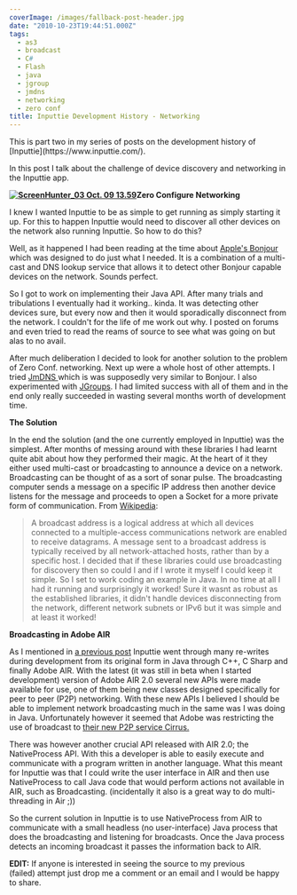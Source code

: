 ```yaml
---
coverImage: /images/fallback-post-header.jpg
date: "2010-10-23T19:44:51.000Z"
tags:
  - as3
  - broadcast
  - C#
  - Flash
  - java
  - jgroup
  - jmdns
  - networking
  - zero conf
title: Inputtie Development History - Networking
---
```


<!-- p.p1 {margin: 0.0px 0.0px 13.0px 0.0px; line-height: 19.0px; font: 13.0px Georgia} p.p2 {margin: 0.0px 0.0px 16.0px 0.0px; line-height: 19.0px; font: 20.0px Georgia} p.p3 {margin: 0.0px 0.0px 0.0px 0.0px; line-height: 19.0px; font: 13.0px Georgia; color: #0101ee; min-height: 15.0px} p.p4 {margin: 0.0px 0.0px 13.0px 0.0px; line-height: 19.0px; font: 13.0px Georgia; min-height: 15.0px} span.s1 {text-decoration: underline ; color: #0101ee} span.s2 {color: #0101ee} -->This is part two in my series of posts on the development history of [Inputtie](https://www.inputtie.com/).

In this post I talk about the challenge of device discovery and networking in the Inputtie app.

<!-- more -->

**[![](/wp-content/uploads/2010/10/ScreenHunter_03-Oct.-09-13.59.jpg "ScreenHunter_03 Oct. 09 13.59")](/wp-content/uploads/2010/10/ScreenHunter_03-Oct.-09-13.59.jpg)Zero Configure Networking**

I knew I wanted Inputtie to be as simple to get running as simply starting it up. For this to happen Inputtie would need to discover all other devices on the network also running Inputtie. So how to do this?

[](/wp-content/uploads/2010/10/ScreenHunter_03-Oct.-09-13.59.jpg)

Well, as it happened I had been reading at the time about [Apple's Bonjour](https://www.apple.com/support/bonjour/) which was designed to do just what I needed. It is a combination of a multi-cast and DNS lookup service that allows it to detect other Bonjour capable devices on the network. Sounds perfect.

So I got to work on implementing their Java API. After many trials and tribulations I eventually had it working.. kinda. It was detecting other devices sure, but every now and then it would sporadically disconnect from the network. I couldn't for the life of me work out why. I posted on forums and even tried to read the reams of source to see what was going on but alas to no avail.

After much deliberation I decided to look for another solution to the problem of Zero Conf. networking. Next up were a whole host of other attempts. I tried [JmDNS ](https://jmdns.sourceforge.net/)which is was supposedly very similar to Bonjour. I also experimented with [JGroups](https://www.jgroups.org/). I had limited success with all of them and in the end only really succeeded in wasting several months worth of development time.

**The Solution**

In the end the solution (and the one currently employed in Inputtie) was the simplest. After months of messing around with these libraries I had learnt quite abit about how they performed their magic. At the heart of it they either used multi-cast or broadcasting to announce a device on a network. Broadcasting can be thought of as a sort of sonar pulse. The broadcasting computer sends a message on a specific IP address then another device listens for the message and proceeds to open a Socket for a more private form of communication. From [Wikipedia](https://en.wikipedia.org/wiki/Broadcast_address):

> A broadcast address is a logical address at which all devices connected to a multiple-access communications network are enabled to receive datagrams. A message sent to a broadcast address is typically received by all network-attached hosts, rather than by a specific host.
> I decided that if these libraries could use broadcasting for discovery then so could I and if I wrote it myself I could keep it simple. So I set to work coding an example in Java. In no time at all I had it running and surprisingly it worked! Sure it wasnt as robust as the established libraries, it didn't handle devices disconnecting from the network, different network subnets or IPv6 but it was simple and at least it worked!

**Broadcasting in Adobe AIR**

As I mentioned in [a previous post](/posts/inputtie-history-the-beginning/) Inputtie went through many re-writes during development from its original form in Java through C++, C Sharp and finally Adobe AIR. With the latest (it was still in beta when I started development) version of Adobe AIR 2.0 several new APIs were made available for use, one of them being new classes designed specifically for peer to peer (P2P) networking. With these new APIs I believed I should be able to implement network broadcasting much in the same was I was doing in Java. Unfortunately however it seemed that Adobe was restricting the use of broadcast to [their new P2P service Cirrus.](https://labs.adobe.com/technologies/cirrus/)

There was however another crucial API released with AIR 2.0; the NativeProcess API. With this a developer is able to easily execute and communicate with a program written in another language. What this meant for Inputtie was that I could write the user interface in AIR and then use NativeProcess to call Java code that would perform actions not available in AIR, such as Broadcasting. (incidentally it also is a great way to do multi-threading in Air ;))

So the current solution in Inputtie is to use NativeProcess from AIR to communicate with a small headless (no user-interface) Java process that does the broadcasting and listening for broadcasts. Once the Java process detects an incoming broadcast it passes the information back to AIR.

**EDIT:** If anyone is interested in seeing the source to my previous (failed) attempt just drop me a comment or an email and I would be happy to share.
